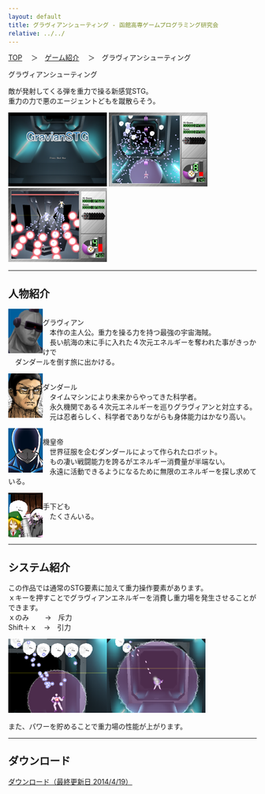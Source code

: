 ```yaml
---
layout: default
title: グラヴィアンシューティング - 函館高専ゲームプログラミング研究会
relative: ../../
---
```

<div class="content">
<div class="main">

<p class="bread">
<a href="../../">TOP</a>
　＞　<a href="../">ゲーム紹介</a>
　＞　グラヴィアンシューティング
</p>

<p class="title">
グラヴィアンシューティング
</p>

<p>
敵が発射してくる弾を重力で操る新感覚STG。<br>
重力の力で悪のエージェントどもを蹴散らそう。
</p>

<img src="./ss1.png">
<img src="./ss2.png">
<img src="./ss3.png">

<hr>
<h2>人物紹介</h2>

<p>
<img src="./img/chara_1.png" style="float:left"><br>
グラヴィアン<br>
　本作の主人公。重力を操る力を持つ最強の宇宙海賊。<br>
　長い航海の末に手に入れた４次元エネルギーを奪われた事がきっかけで<br>
　ダンダールを倒す旅に出かける。
</p>

<p>
<img src="./img/chara_2.png" style="float:left"><br>
ダンダール<br>
　タイムマシンにより未来からやってきた科学者。<br>
　永久機関である４次元エネルギーを巡りグラヴィアンと対立する。<br>
　元は忍者らしく、科学者でありながらも身体能力はかなり高い。
</p>

<p>
<img src="./img/chara_3.png" style="float:left"><br>
機皇帝<br>
　世界征服を企むダンダールによって作られたロボット。<br>
　もの凄い戦闘能力を誇るがエネルギー消費量が半端ない。<br>
　永遠に活動できるようになるために無限のエネルギーを探し求めている。
</p>

<p><img src="./img/chara_4.png" style="float:left"><br>
手下ども<br>
　たくさんいる。
</p>

<div style="clear:both"></div>

<hr>
<h2>システム紹介</h2>

<p>
この作品では通常のSTG要素に加えて重力操作要素があります。<br>
ｘキーを押すことでグラヴィアンエネルギーを消費し重力場を発生させることができます。<br>
ｘのみ　　 →　斥力<br>
Shift＋ｘ　→　引力<br>
</p>

<img src="./img/gravity_1.png"><img src="./img/gravity_2.png">

<p>
また、パワーを貯めることで重力場の性能が上がります。
</p>

<hr>
<h2>ダウンロード</h2>

<p>
<a href="https://drive.google.com/uc?export=download&id=1yNcLxXmY-ZiDtKEKRX_bfBOTrdap7Ke9">
ダウンロード（最終更新日 2014/4/19）</a>
</p>


</div>
</div>
